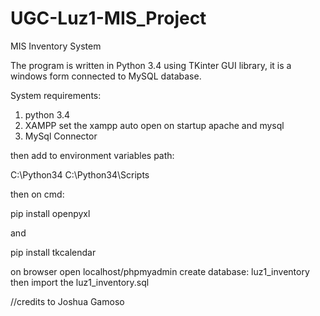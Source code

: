 # UGC-Luz1-MIS_Project
MIS Inventory System

The program is written in Python 3.4 using TKinter GUI library, it is a windows form connected to MySQL database.

System requirements:

1. python 3.4
2. XAMPP
set the xampp auto open on startup
	apache and mysql
3. MySql Connector

then add to environment variables path:

C:\Python34
C:\Python34\Scripts

then on cmd:

pip install openpyxl

and

pip install tkcalendar

on browser
open 
	localhost/phpmyadmin
create database: luz1_inventory
then import the luz1_inventory.sql


//credits to Joshua Gamoso

